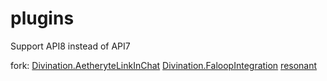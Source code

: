 # plugins
Support API8 instead of API7

fork:
[Divination.AetheryteLinkInChat](https://github.com/horoscope-dev/Divination.AetheryteLinkInChat)
[Divination.FaloopIntegration](https://github.com/horoscope-dev/Divination.FaloopIntegration)
[resonant](https://github.com/aulus-asina/resonant)
